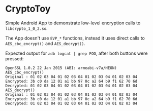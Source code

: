 # CryptoToy
Simple Android App to demonstrate low-level encryption calls to `libcrypto_1_0_2.so`.

The App doesn't use `EVP_*` functions, instead it uses direct calls to `AES_cbc_encrypt()` and `AES_decrypt()`.

Expected output for `adb logcat | grep FOO`, after both buttons were pressed:
```
OpenSSL 1.0.2 22 Jan 2015 (ABI: armeabi-v7a/NEON)
AES_cbc_encrypt()
Original : 01 02 03 04 01 02 03 04 01 02 03 04 01 02 03 04
Encrypted: 3b c0 da 12 01 a1 bb 97 0c a2 64 b9 f1 62 70 6d
Decrypted: 01 02 03 04 01 02 03 04 01 02 03 04 01 02 03 04
AES_decrypt()
Original : 01 02 03 04 01 02 03 04 01 02 03 04 01 02 03 04
Encrypted: 3b c0 da 12 01 a1 bb 97 0c a2 64 b9 f1 62 70 6d
Decrypted: 01 02 03 04 01 02 03 04 01 02 03 04 01 02 03 04
```
